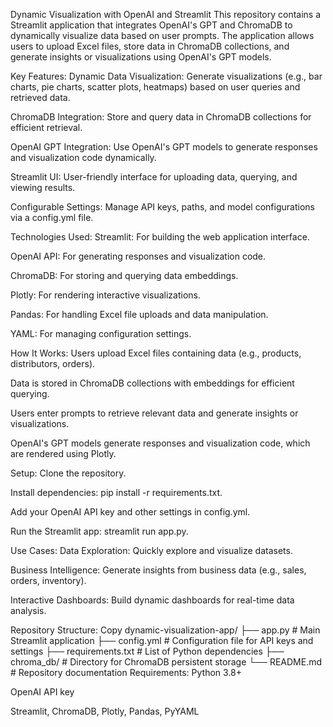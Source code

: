 Dynamic Visualization with OpenAI and Streamlit
This repository contains a Streamlit application that integrates OpenAI's GPT and ChromaDB to dynamically visualize data based on user prompts. The application allows users to upload Excel files, store data in ChromaDB collections, and generate insights or visualizations using OpenAI's GPT models.

Key Features:
Dynamic Data Visualization: Generate visualizations (e.g., bar charts, pie charts, scatter plots, heatmaps) based on user queries and retrieved data.

ChromaDB Integration: Store and query data in ChromaDB collections for efficient retrieval.

OpenAI GPT Integration: Use OpenAI's GPT models to generate responses and visualization code dynamically.

Streamlit UI: User-friendly interface for uploading data, querying, and viewing results.

Configurable Settings: Manage API keys, paths, and model configurations via a config.yml file.

Technologies Used:
Streamlit: For building the web application interface.

OpenAI API: For generating responses and visualization code.

ChromaDB: For storing and querying data embeddings.

Plotly: For rendering interactive visualizations.

Pandas: For handling Excel file uploads and data manipulation.

YAML: For managing configuration settings.

How It Works:
Users upload Excel files containing data (e.g., products, distributors, orders).

Data is stored in ChromaDB collections with embeddings for efficient querying.

Users enter prompts to retrieve relevant data and generate insights or visualizations.

OpenAI's GPT models generate responses and visualization code, which are rendered using Plotly.

Setup:
Clone the repository.

Install dependencies: pip install -r requirements.txt.

Add your OpenAI API key and other settings in config.yml.

Run the Streamlit app: streamlit run app.py.

Use Cases:
Data Exploration: Quickly explore and visualize datasets.

Business Intelligence: Generate insights from business data (e.g., sales, orders, inventory).

Interactive Dashboards: Build dynamic dashboards for real-time data analysis.

Repository Structure:
Copy
dynamic-visualization-app/
├── app.py                  # Main Streamlit application
├── config.yml              # Configuration file for API keys and settings
├── requirements.txt        # List of Python dependencies
├── chroma_db/              # Directory for ChromaDB persistent storage
└── README.md               # Repository documentation
Requirements:
Python 3.8+

OpenAI API key

Streamlit, ChromaDB, Plotly, Pandas, PyYAML